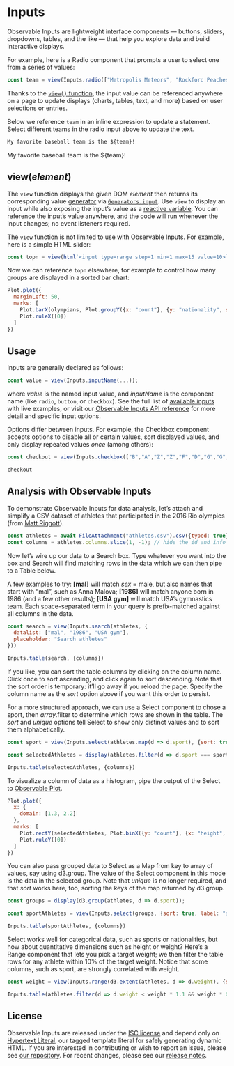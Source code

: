 # Inputs

Observable Inputs are lightweight interface components — buttons, sliders, dropdowns, tables, and the like — that help you explore data and build interactive displays. 

For example, here is a Radio component that prompts a user to select one from a series of values:

```js echo
const team = view(Inputs.radio(["Metropolis Meteors", "Rockford Peaches", "Bears"], {label: "Favorite team:", value: "Metropolis Meteors"}));
```

Thanks to the [`view()` function](#viewelement), the input value can be referenced anywhere on a page to update displays (charts, tables, text, and more) based on user selections or entries. 

Below we reference `team` in an inline expression to update a statement. Select different teams in the radio input above to update the text.

```md
My favorite baseball team is the ${team}!
```

My favorite baseball team is the ${team}!

## view(*element*)

The `view` function displays the given DOM *element* then returns its corresponding value [generator](./generators.md) via [`Generators.input`](../lib/generators#input(element)). Use `view` to display an input while also exposing the input’s value as a [reactive variable](./reactivity). You can reference the input’s value anywhere, and the code will run whenever the input changes; no event listeners required. 

The `view` function is not limited to use with Observable Inputs. For example, here is a simple HTML slider:

```js echo
const topn = view(html`<input type=range step=1 min=1 max=15 value=10>`);
```

Now we can reference `topn` elsewhere, for example to control how many groups are displayed in a sorted bar chart: 

```js echo
Plot.plot({
  marginLeft: 50,
  marks: [
    Plot.barX(olympians, Plot.groupY({x: "count"}, {y: "nationality", sort: {y: "x", reverse: true, limit: topn}})),
    Plot.ruleX([0])
  ]
})
```

## Usage

Inputs are generally declared as follows: 

```js run=false
const value = view(Inputs.inputName(...));
```

where *value* is the named input value, and *inputName* is the component name (like `radio`, `button`, or `checkbox`). See the full list of [available inputs](../lib/inputs) with live examples, or visit our [Observable Inputs API reference](https://github.com/observablehq/inputs/blob/main/README.md) for more detail and specific input options.

Options differ between inputs. For example, the Checkbox component accepts options to disable all or certain values, sort displayed values, and only display repeated values *once* (among others):

```js echo
const checkout = view(Inputs.checkbox(["B","A","Z","Z","F","D","G","G","G","Q"], {disabled: ["F", "Q"], sort: true, unique: true, value: "B", label: "Choose categories:"}));
```

```js echo
checkout
```

## Analysis with Observable Inputs

To demonstrate Observable Inputs for data analysis, let’s attach and simplify a CSV dataset of athletes that participated in the 2016 Rio olympics (from [Matt Riggott](https://flother.is/2017/olympic-games-data/)).

```js echo
const athletes = await FileAttachment("athletes.csv").csv({typed: true});
const columns = athletes.columns.slice(1, -1); // hide the id and info column to simplify
```

Now let’s wire up our data to a Search box. Type whatever you want into the box and Search will find matching rows in the data which we can then pipe to a Table below.

A few examples to try: **[mal]** will match *sex* = male, but also names that start with “mal”, such as Anna Malova; **[1986]** will match anyone born in 1986 (and a few other results); **[USA gym]** will match USA’s gymnastics team. Each space-separated term in your query is prefix-matched against all columns in the data.

```js echo
const search = view(Inputs.search(athletes, {
  datalist: ["mal", "1986", "USA gym"], 
  placeholder: "Search athletes"
}))
```

```js echo
Inputs.table(search, {columns})
```

If you like, you can sort the table columns by clicking on the column name. Click once to sort ascending, and click again to sort descending. Note that the sort order is temporary: it’ll go away if you reload the page. Specify the column name as the *sort* option above if you want this order to persist.

For a more structured approach, we can use a Select component to chose a sport, then *array*.filter to determine which rows are shown in the table. The *sort* and *unique* options tell Select to show only distinct values and to sort them alphabetically.

```js echo
const sport = view(Inputs.select(athletes.map(d => d.sport), {sort: true, unique: true, label: "sport"}));
```

```js echo
const selectedAthletes = display(athletes.filter(d => d.sport === sport));
```

```js echo
Inputs.table(selectedAthletes, {columns})
```

To visualize a column of data as a histogram, pipe the output of the Select to [Observable Plot](/@observablehq/plot).

```js echo
Plot.plot({
  x: {
    domain: [1.3, 2.2]
  },
  marks: [
    Plot.rectY(selectedAthletes, Plot.binX({y: "count"}, {x: "height", fill: "steelblue"})),
    Plot.ruleY([0])
  ]
})
```

You can also pass grouped data to Select as a Map from key to array of values, say using d3.group. The value of the Select component in this mode is the data in the selected group. Note that *unique* is no longer required, and that *sort* works here, too, sorting the keys of the map returned by d3.group.

```js echo
const groups = display(d3.group(athletes, d => d.sport));
```

```js echo
const sportAthletes = view(Inputs.select(groups, {sort: true, label: "sport"}));
```

```js echo
Inputs.table(sportAthletes, {columns})
```

Select works well for categorical data, such as sports or nationalities, but how about quantitative dimensions such as height or weight? Here’s a Range component that lets you pick a target weight; we then filter the table rows for any athlete within 10% of the target weight. Notice that some columns, such as sport, are strongly correlated with weight.

```js echo
const weight = view(Inputs.range(d3.extent(athletes, d => d.weight), {step: 1, label: "weight (kg)"}));
```

```js echo
Inputs.table(athletes.filter(d => d.weight < weight * 1.1 && weight * 0.9 < d.weight), {sort: "weight", columns})
```

## License

Observable Inputs are released under the [ISC license](https://github.com/observablehq/inputs/blob/main/LICENSE) and depend only on [Hypertext Literal](https://observablehq.com/@observablehq/htl), our tagged template literal for safely generating dynamic HTML. If you are interested in contributing or wish to report an issue, please see [our repository](https://github.com/observablehq/inputs). For recent changes, please see our [release notes](https://github.com/observablehq/inputs/releases).
